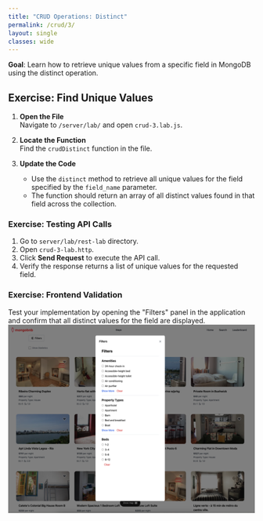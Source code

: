 ```yaml
---
title: "CRUD Operations: Distinct"
permalink: /crud/3/
layout: single
classes: wide
---
```


**Goal**: Learn how to retrieve unique values from a specific field in MongoDB using the distinct operation.

## Exercise: Find Unique Values

1. **Open the File**  
   Navigate to `/server/lab/` and open `crud-3.lab.js`.

2. **Locate the Function**  
   Find the `crudDistinct` function in the file.

3. **Update the Code**  
   - Use the `distinct` method to retrieve all unique values for the field specified by the `field_name` parameter.
   - The function should return an array of all distinct values found in that field across the collection.

### Exercise: Testing API Calls
1. Go to `server/lab/rest-lab` directory.
2. Open `crud-3-lab.http`.
3. Click **Send Request** to execute the API call.
4. Verify the response returns a list of unique values for the requested field.

### Exercise: Frontend Validation
Test your implementation by opening the "Filters" panel in the application and confirm that all distinct values for the field are displayed.
![crud-3-lab](../../assets/images/crud-3-lab.png)
